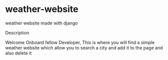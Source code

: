 # weather-website
weather website made with django 

Description

Welcome Onboard fellow Developer, This is where you will find a simple 
weather website which allow you to search a city and add it to the page and also delete it

  
